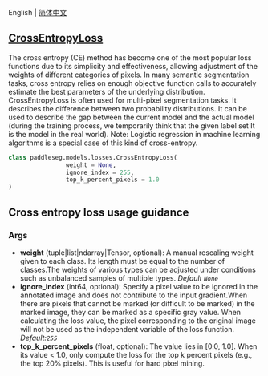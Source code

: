 English | [简体中文](CrossEntropyLoss_cn.md)
## [CrossEntropyLoss](../../../paddleseg/models/losses/cross_entropy_loss.py)

The cross entropy (CE) method has become one of the most popular loss functions due to its simplicity and effectiveness, allowing adjustment of the weights of different categories of pixels. In many semantic segmentation tasks, cross entropy relies on enough objective function calls to accurately estimate the best parameters of the underlying distribution.
CrossEntropyLoss is often used for multi-pixel segmentation tasks. It describes the difference between two probability distributions. It can be used to describe the gap between the current model and the actual model (during the training process, we temporarily think that the given label set It is the model in the real world). Note: Logistic regression in machine learning algorithms is a special case of this kind of cross-entropy.
```python
class paddleseg.models.losses.CrossEntropyLoss(
                weight = None, 
                ignore_index = 255, 
                top_k_percent_pixels = 1.0
)
```

## Cross entropy loss usage guidance

### Args
* **weight**  (tuple|list|ndarray|Tensor, optional): A manual rescaling weight
            given to each class. Its length must be equal to the number of classes.The weights of various types can be adjusted under conditions such as unbalanced samples of multiple types.
            *Default ``None``*
* **ignore_index** (int64, optional): Specify a pixel value to be ignored in the annotated image
            and does not contribute to the input gradient.When there are pixels that cannot be marked (or difficult to be marked) in the marked image, they can be marked as a specific gray value. When calculating the loss value, the pixel corresponding to the original image will not be used as the independent variable of the loss function. *Default:``255``*
* **top_k_percent_pixels** (float, optional): The value lies in [0.0, 1.0]. When its value < 1.0, only compute the loss for
            the top k percent pixels (e.g., the top 20% pixels). This is useful for hard pixel mining.